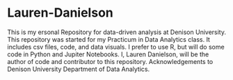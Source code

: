 # Lauren-Danielson
This is my ersonal Repository for data-driven analysis at Denison University. This repository was started for my Practicum in Data Analytics class. It includes csv files, code, and data visuals. I prefer to use R, but will do some code in Python and Jupiter Notebooks.
I, Lauren Danielson, will be the author of code and contributor to this repository.
Acknowledgements to Denison University Department of Data Analytics. 

